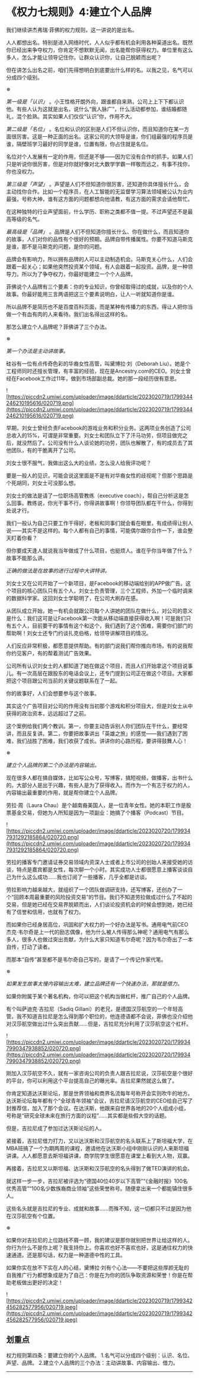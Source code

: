 # 《权力七规则》4:建立个人品牌

我们继续讲杰弗瑞·菲佛的权力规则，这一讲说的是出名。

人人都想出名。特别是进入网络时代，人人似乎都有机会利用各种渠道出名。既然你已经出来争夺权力，你肯定不想默默无闻，出名能帮你获得权力。单位里有这么多人，怎么才能让领导记住你，让群众认识你，让自己脱颖而出呢？

但在讲怎么出名之前，咱们先得想明白到底要出什么样的名。以我之见，名气可以分成四个级别。

✵

 *第一级是「认识」* 。小王性格开朗外向，跟谁都自来熟，公司上上下下都认识他。有些人认为这就是出名，说什么“我人脉广”，什么活动都参加，谁结婚都随礼，混个脸熟。其实如果人们仅仅“认识”你，作用不大。

 *第二级是「名位」* 。名位和认识的区别是人们不但认识你，而且知道你在某一方面很厉害。这是一种正面的出名。这家公司的大领导是谁，你们组最强的程序员是谁，隔壁班学习最好的同学是谁，位置有限，你占住就是名位。

名位对个人发展有一定的作用，但还是不够——因为它没有合作的抓手。如果人们只是听说你很厉害，但是对你就好像对北大数学学霸一样敬而远之，有事不找你，你也没权力。

 *第三级是「声望」* 。声望是人们不但知道你很厉害，还知道你具体擅长什么，会主动找你合作。比如一个程序员，在人工智能的无监督学习算法领域被公认为业内最强，号称大神，谁有这方面的问题都想向他请教，有这方面的需求会请他帮忙。

在这种独特的行业声望面前，什么学历、职称之类都不值一提。不过声望还不是最高等级的名气。

 *最高级是「品牌」* 。品牌是人们不但知道你擅长什么、你在做什么，而且知道你的故事，人们对你的品性有个很好的预期。品牌自带传播属性。你要不知道马斯克是谁，那不是马斯克的问题，是你的问题。

品牌会有影响力，所以拥有品牌的人可以主动制造机会。马斯克关心什么，人们会跟着一起关心；如果他突然投资某个领域，有人会跟着一起投资。品牌，是一种领导力。所以为了争夺权力，你最好能建立一个个人品牌。

菲佛说个人品牌有三个要素：你的专业知识，你曾经取得过的成就，以及你的个人故事。你最好能用三言两语把这三个要素说明白，让人一听就知道你是谁。

所以品牌不是简历也不是百度百科页面，而是某种有传播力的东西，得让人把你当做一个有血有肉的人来看待。我们出名得出这样的名。

那怎么建立个人品牌呢？菲佛讲了三个办法。

✵

 *第一个办法是主动讲故事。*

硅谷有一位有点传奇色彩的华裔女性高管，叫黛博拉·刘（Deborah Liu）。她是个工程师同时还擅长管理，有丰富的经验，现在是Ancestry.com的CEO。刘女士曾经在Facebook工作过11年，做到市场部副总裁。她的那一段经历很有意思。

![https://piccdn2.umiwi.com/uploader/image/ddarticle/2023020719/1799344246210195616/020719.png](https://piccdn2.umiwi.com/uploader/image/ddarticle/2023020719/1799344246210195616/020719.png)

早期，刘女士曾经负责Facebook的游戏业务和积分业务。这两项业务创造了公司总收入的15%，可谓是非常重要。刘女士和团队立下了汗马功劳，但项目做完之后，就没然后了。公司没有什么人谈论她的功劳，团队也解散了，有的成员去了其他团队，有的干脆离开了公司。

刘女士很不服气，我做出这么大的业绩，怎么没人给我评功呢？

要是一般人的见识，可能会说这里面是不是有对华裔女性的歧视呢？但那个思路是个死胡同，刘女士可没那么想。

刘女士的做法是请了一位职场高管教练（executive coach），帮自己分析这是怎么回事。教练说，你光干事不行，你得讲故事啊！你领导团队都在干什么，你得到处说才行。

我们一般认为自己只要工作干得好，老板和同事们就会看在眼里，有成绩得让别人说——其实不是这样的。每个人都有自己的事情，可能偶尔跟你合作一下，谁会整天盯着你看？

但你要成天逢人就说我当年做成了什么项目，也挺烦人。谁在乎你当年做了什么？故事不能那么讲。

 *正确的做法是在故事的进行过程中大讲特讲。*

刘女士又在公司开始了一个新项目，是Facebook的移动端给别的APP做广告。这个项目的核心团队只有五个人，刘女士负责管理，三个工程师，外加一个临时调来的数据科学家。这回刘女士学聪明了，在公司大刷存在感。

从团队成立开始，她一有机会就跟公司每个人讲她的团队在做什么，对公司的意义是什么：我们这可是让Facebook第一次能从移动端直接获得收入啊！可是我们只有五个人，目前要干的事情有这个和这个，我们遇到了这个困难，需要你们部门的帮助啊！刘女士还专门约谈扎克伯格，给领导讲解项目的情况。

人们反应非常积极，都愿意提供帮助。有的部门说我们帮你推向市场，有的说我帮你约见客户，有的帮着测试广告效果。

公司所有认识刘女士的人都知道了她在做这个项目，而且人们开始拿这个项目说事儿。有一次高层在跟股东的电话会议上，还专门提到公司正在做这个项目。大家都把这个项目跟公司当前的关键议题联系在了一起。

你的故事好，人们会想要参与这个故事。

其实这个广告项目对公司的作用没有当初那个游戏和积分项目大，但是刘女士从中获得的政治资本，远远超过了之前。

这个案例给我们两个教训。第一，你要主动告诉别人你们团队在干什么，要经常讲，而且反复讲。第二，你要把故事讲出「英雄之旅」的感觉——我们遇到了困难，我们战胜了困难，我们收获了成长。讲讲你的心路历程，要讲得鼓舞人心！

✵

 *建立个人品牌的第二个办法是内容输出。*

现在很多人都在搞自媒体，比如写公众号，写博客，搞短视频，做播客，出书什么的。大部分人是出于兴趣，有些人是为了获得收入。而作为一个有志于权力的人，内容输出最重要的作用，就是帮你建立个人品牌。

劳拉·周（Laura Chau）是个越南裔美国人，是一位青年女性。她的本职工作是股票基金交易，但她为人所知是因为一项副业：她搞了个播客（Podcast）节目。

![https://piccdn2.umiwi.com/uploader/image/ddarticle/2023020720/1799347931292185864/020720.png](https://piccdn2.umiwi.com/uploader/image/ddarticle/2023020720/1799347931292185864/020720.png)

劳拉的播客专门邀请证券交易领域内资深人士或者上市公司的创始人来接受她的访谈，特点是嘉宾都是女性，每次聊一个小时。其实成功人士都很愿意上播客谈谈自己为什么这么成功……我也订阅了一些播客，几乎全都是访谈。

劳拉影响力越来越大，就组织了一个团队做调研支持，还写博客，还创办了一个“回顾本周最重要的风险投资交易”的节目。我们不知道劳拉做成过什么了不起的交易，但是她已经在交易界脱颖而出，人们谈论投资机会的时候会想到她，她已经有了信誉和信用，也就有了权力。

而如果你已经身居高位，巩固和扩大权力的一个好办法是写书。通用电气前CEO杰克·韦尔奇是上一代的励志偶像，他为什么被人传得那么神呢？通用电气有那么多人，很多人也做过突出贡献，为什么大家只知道韦尔奇呢？因为韦尔奇出了一本自传，打动了读者。

而那本“自传”甚至都不是韦尔奇自己写的，是请了一个传记作家代笔。

✵

 *如果发生故事太慢内容输出太难，建立品牌还有一个快速办法，那就是借力。*

如果你附属于某个著名机构，你可以把这个机构当做杠杆，推广自己的个人品牌。

有个叫萨迪克·吉拉尼（Sadiq Gillani）的老兄，是德国汉莎航空的一个年轻高管。我不知道吉拉尼是怎么得到那个职位的，他连德语都不会说，菲佛也没介绍他对汉莎航空做出过什么突出贡献……但是，吉拉尼充分利用了汉莎航空这个杠杆。

![https://piccdn2.umiwi.com/uploader/image/ddarticle/2023020720/1799347990347938852/020720.png](https://piccdn2.umiwi.com/uploader/image/ddarticle/2023020720/1799347990347938852/020720.png)

刚加入汉莎航空不久，就有一家咨询公司的负责人跟吉拉尼说，汉莎航空是个很好的平台，你可以利用这个平台提高自己的曝光率。吉拉尼果然就这么做了。

你肯定知道达沃斯论坛，那是世界领袖和商界名流每年号称开会实则吹牛的地方。达沃斯论坛每年都有个“全球青年领袖”会议，吉拉尼请汉莎航空的CEO给自己写了封推荐信，加入了那个会议。在达沃斯，他跟来自世界各地的20个人组成小组，号称是“研究全球未来在旅行方面的议程”……其实都是些假大空的话题。

但是，吉拉尼成了参加过达沃斯论坛的人。

紧接着，吉拉尼借力打力，又以达沃斯和汉莎航空的名头联系上了斯坦福大学，在MBA班搞了一个为期两周的课程，邀请他在达沃斯小组中刚刚认识的人来斯坦福讲课。人人都愿意去斯坦福讲课，商学院学生很愿意在课堂上看到大人物，双赢。

再接着，吉拉尼又以斯坦福、达沃斯和汉莎航空的名头得到了做TED演讲的机会。

就这样一步一步，吉拉尼被评选为“德国40位40岁以下高管”“《金融时报》100名优秀高管”“100名少数族裔商业领袖”这些荣誉称号。随便拿出来一个都能镇住很多人。

这些名头就是吉拉尼的专业、成就和故事……而殊不知，这一切都只不过是因为他在汉莎航空有个位置。

✵

如果你对吉拉尼的上位路线不屑一顾，我的建议是那你就别把世界让给这样的人。你行为什么不是你上呢？我支持你上。你喜欢也好不喜欢也好，这是通往权力的快速通道。还是那句话，权力是一种道德中性的工具。

如果你实在放不下实在人的心结，黛博拉·刘有个心法——不要把这些厚颜无耻的自我推广行为都想象成是为了自己：你是在为你的团队争取资源和荣誉！你是在帮助老板做出更好的决定！

![https://piccdn2.umiwi.com/uploader/image/ddarticle/2023020719/1799342456282577956/020719.jpeg](https://piccdn2.umiwi.com/uploader/image/ddarticle/2023020719/1799342456282577956/020719.jpeg)

## 划重点

权力规则第四条：要建立你的个人品牌。
1.名气可以分成四个级别：认识、名位、声望、品牌。
2.建立个人品牌的三个办法：主动讲故事、内容输出、借力。

---

